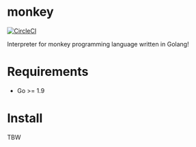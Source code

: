 # monkey
[![CircleCI](https://circleci.com/gh/hitochan777/monkey.svg?style=svg&circle-token=4cfef0dd8d91ff939ea00ba46fd9473f84f91ff6)](https://circleci.com/gh/hitochan777/monkey)

Interpreter for monkey programming language written in Golang!

# Requirements

- Go >= 1.9

# Install

TBW

